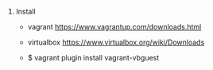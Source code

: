 1. Install 
    - vagrant https://www.vagrantup.com/downloads.html 
    - virtualbox https://www.virtualbox.org/wiki/Downloads
    
    - $ vagrant plugin install vagrant-vbguest  
     
